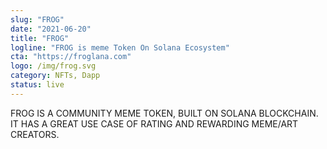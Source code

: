 ```yaml
---
slug: "FROG"
date: "2021-06-20"
title: "FROG"
logline: "FROG is meme Token On Solana Ecosystem"
cta: "https://froglana.com"
logo: /img/frog.svg
category: NFTs, Dapp
status: live
---
```


FROG IS A COMMUNITY MEME TOKEN, BUILT ON SOLANA BLOCKCHAIN.
IT HAS A GREAT USE CASE OF RATING AND REWARDING MEME/ART CREATORS.
